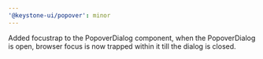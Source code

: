 ```yaml
---
'@keystone-ui/popover': minor
---
```


Added focustrap to the PopoverDialog component, when the PopoverDialog is open, browser focus is now trapped within it till the dialog is closed.
